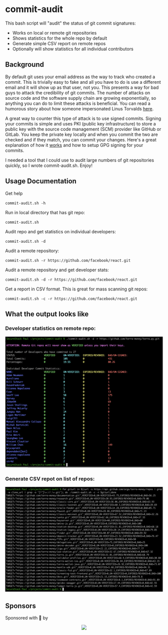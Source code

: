 # commit-audit
This bash script will "audit" the status of git commit signatures:

* Works on local or remote git repositories
* Shows statistics for the whole repo by default
* Generate simple CSV report on remote repos
* Optionally will show statistics for all individual contributors

## Background

By default git uses your email address as the way to track who created a commit.  This is trivially easy to fake and all you have to do is use a different email and it will show up as that user, not you.  This presents a way for bad guys to attack the credibility of git commits. The number of attacks on source code and the software supply chain are growing exponentially, so anything you can do to limit these attacks is beneficial.  You can read a humorous story about how someone impersonated Linus Torvalds [here](https://dev.to/martiliones/how-i-got-linus-torvalds-in-my-contributors-on-github-3k4g).

A great way to counter this type of attack is to use signed commits.  Signing your commits is simple and uses PKI (public key infrastructure) to store a public key with the source code management (SCM) provider like GitHub or GitLab.  You keep the private key locally and when you commit the two are checked and if they match, you can commit your changes.  Here's a great explanation of how it [works](https://www.freecodecamp.org/news/what-is-commit-signing-in-git/) and how to setup GPG signing for your commits.

I needed a tool that I could use to audit large numbers of git repositories quickly, so I wrote commit-audit.sh.  Enjoy!

## Usage Documentation

Get help

```
commit-audit.sh -h
```

Run in local directory that has git repo:

```
commit-audit.sh
```

Audit repo and get statistics on individual developers:

```
commit-audit.sh -d
```

Audit a remote repository:

```
commit-audit.sh -r https://github.com/facebook/react.git
```

Audit a remote repository and get developer stats:

```
commit-audit.sh -d -r https://github.com/facebook/react.git
```

Get a report in CSV format.  This is great for mass scanning git repos:

```
commit-audit.sh -c -r https://github.com/facebook/react.git
```

## What the output looks like

### Developer statistics on remote repo:
![Not particularily encouraging](images/commit-audit-termgrab-d-r.png)

### Generate CSV repot on list of repos:
![Little less not particularily encouraging](images/commit-audit-termgrab-c-r.png)

## Sponsors 
Sponsored with 💜  by

<a href="https://securestack.com" target=”_blank” rel="noopener noreferrer"><center><img src="https://securestack.com/wp-content/uploads/2021/09/securestack-horizontal.png" width="500"/></center></a>



